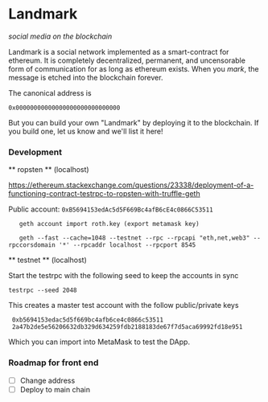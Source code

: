 # Landmark
_social media on the blockchain_

Landmark is a social network implemented as a smart-contract for ethereum.
It is completely decentralized, permanent, and uncensorable form of communication for as long as ethereum exists.
When you _mark_, the message is etched into the blockchain forever.

The canonical address is

    0x00000000000000000000000000000

But you can build your own "Landmark" by deploying it to the blockchain.
If you build one, let us know and we'll list it here!

### Development

** ropsten ** (localhost)

https://ethereum.stackexchange.com/questions/23338/deployment-of-a-functioning-contract-testrpc-to-ropsten-with-truffle-geth

Public account: `0xB5694153edAc5d5F669Bc4afB6cE4c0866C53511`

       geth account import roth.key (export metamask key)
       
       geth --fast --cache=1048 --testnet --rpc --rpcapi "eth,net,web3" --rpccorsdomain '*' --rpcaddr localhost --rpcport 8545



** testnet ** (localhost)

Start the testrpc with the following seed to keep the accounts in sync

    testrpc --seed 2048

This creates a master test account with the follow public/private keys

     0xb5694153edac5d5f669bc4afb6ce4c0866c53511
     2a47b2de5e56206632db329d634259fdb2188183de67f7d5aca69992fd18e951

Which you can import into MetaMask to test the DApp.

### Roadmap for front end

+ [ ] Change address
+ [ ] Deploy to main chain
